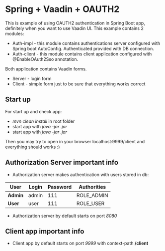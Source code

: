 # Spring + Vaadin + OAUTH2
This is example of using OAUTH2 authentication in Spring Boot app, definitely  when you want to use Vaadin UI.
This example contains 2 modules:
- Auth-impl - this module contains authentications server configured with Spring boot AutoConfig. Authenticated provided with DB connection.
- Auth-client - this module contains client application configured with @EnableOAuth2Sso annotation.

Both application contains Vaadin forms.
- Server - login form
- Client - simple form just to be sure that everything works correct

Start up
----
For start up and check app:
- *mvn clean install* in root folder
- start app with *java -jar <server-jar-name>.jar*
- start app with *java -jar <client-jar-name>.jar*

Then you may try to open in your browser localhost:9999/client and everything should works :)

Authorization Server important info
----
- Authorization server makes authentication with users stored in db:

User | Login | Password | Authorities
--- | --- | --- | ---
**Admin** | admin |111| ROLE_ADMIN
**User**  | user |111| ROLE_USER

- Authorization server by default starts on port *8080*

Client app important info
----
- Client app by default starts on port *9999* with context-path **/client**
